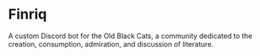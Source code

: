 # Finriq

A custom Discord bot for the Old Black Cats, a community dedicated to the creation, consumption, admiration, and discussion of literature.
